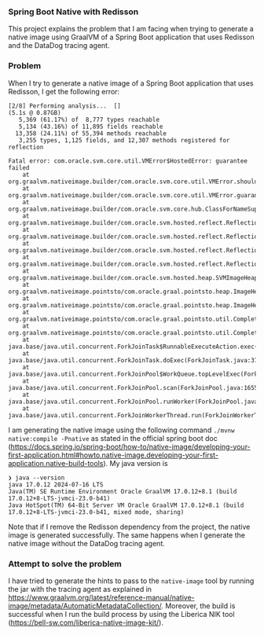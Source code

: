 ### Spring Boot Native with Redisson

This project explains the problem that I am facing when trying to generate a native image using GraalVM of a Spring Boot application that uses Redisson and the DataDog tracing agent.

### Problem

When I try to generate a native image of a Spring Boot application that uses Redisson, I get the following error:

```
[2/8] Performing analysis...  []                                                                         (5.1s @ 0.87GB)
   5,369 (61.17%) of  8,777 types reachable
   5,134 (43.16%) of 11,895 fields reachable
  13,358 (24.11%) of 55,394 methods reachable
   3,255 types, 1,125 fields, and 12,307 methods registered for reflection

Fatal error: com.oracle.svm.core.util.VMError$HostedError: guarantee failed
	at org.graalvm.nativeimage.builder/com.oracle.svm.core.util.VMError.shouldNotReachHere(VMError.java:72)
	at org.graalvm.nativeimage.builder/com.oracle.svm.core.util.VMError.guarantee(VMError.java:86)
	at org.graalvm.nativeimage.builder/com.oracle.svm.core.hub.ClassForNameSupport.registerClass(ClassForNameSupport.java:63)
	at org.graalvm.nativeimage.builder/com.oracle.svm.hosted.reflect.ReflectionDataBuilder.registerTypesForGenericSignature(ReflectionDataBuilder.java:726)
	at org.graalvm.nativeimage.builder/com.oracle.svm.hosted.reflect.ReflectionDataBuilder.registerTypesForGenericSignature(ReflectionDataBuilder.java:689)
	at org.graalvm.nativeimage.builder/com.oracle.svm.hosted.reflect.ReflectionDataBuilder.registerTypesForClass(ReflectionDataBuilder.java:563)
	at org.graalvm.nativeimage.builder/com.oracle.svm.hosted.reflect.ReflectionDataBuilder.registerHeapDynamicHub(ReflectionDataBuilder.java:969)
	at org.graalvm.nativeimage.builder/com.oracle.svm.hosted.heap.SVMImageHeapScanner.onObjectReachable(SVMImageHeapScanner.java:155)
	at org.graalvm.nativeimage.pointsto/com.oracle.graal.pointsto.heap.ImageHeapScanner.lambda$createImageHeapObject$5(ImageHeapScanner.java:396)
	at org.graalvm.nativeimage.pointsto/com.oracle.graal.pointsto.heap.ImageHeapScanner.lambda$postTask$14(ImageHeapScanner.java:759)
	at org.graalvm.nativeimage.pointsto/com.oracle.graal.pointsto.util.CompletionExecutor.executeCommand(CompletionExecutor.java:187)
	at org.graalvm.nativeimage.pointsto/com.oracle.graal.pointsto.util.CompletionExecutor.lambda$executeService$0(CompletionExecutor.java:171)
	at java.base/java.util.concurrent.ForkJoinTask$RunnableExecuteAction.exec(ForkJoinTask.java:1395)
	at java.base/java.util.concurrent.ForkJoinTask.doExec(ForkJoinTask.java:373)
	at java.base/java.util.concurrent.ForkJoinPool$WorkQueue.topLevelExec(ForkJoinPool.java:1182)
	at java.base/java.util.concurrent.ForkJoinPool.scan(ForkJoinPool.java:1655)
	at java.base/java.util.concurrent.ForkJoinPool.runWorker(ForkJoinPool.java:1622)
	at java.base/java.util.concurrent.ForkJoinWorkerThread.run(ForkJoinWorkerThread.java:165)
```

I am generating the native image using the following command `./mvnw native:compile -Pnative` as stated in the official spring boot doc (https://docs.spring.io/spring-boot/how-to/native-image/developing-your-first-application.html#howto.native-image.developing-your-first-application.native-build-tools).
My java version is 
```
❯ java --version
java 17.0.12 2024-07-16 LTS
Java(TM) SE Runtime Environment Oracle GraalVM 17.0.12+8.1 (build 17.0.12+8-LTS-jvmci-23.0-b41)
Java HotSpot(TM) 64-Bit Server VM Oracle GraalVM 17.0.12+8.1 (build 17.0.12+8-LTS-jvmci-23.0-b41, mixed mode, sharing)
```

Note that if I remove the Redisson dependency from the project, the native image is generated successfully. The same happens when I generate the native image without the DataDog tracing agent.

### Attempt to solve the problem
I have tried to generate the hints to pass to the `native-image` tool by running the jar with the tracing agent as explained in https://www.graalvm.org/latest/reference-manual/native-image/metadata/AutomaticMetadataCollection/.
Moreover, the build is successful when I run the build process by using the Liberica NIK tool (https://bell-sw.com/liberica-native-image-kit/).
